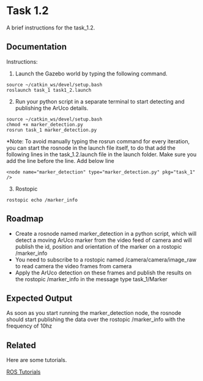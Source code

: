 
# Task 1.2

A brief instructions for the task_1.2.
## Documentation

Instructions:

1. Launch the Gazebo world by typing the following command.
```
source ~/catkin_ws/devel/setup.bash
roslaunch task_1 task1_2.launch
``` 
2. Run your python script in a separate terminal to start detecting and publishing the ArUco details.
```
source ~/catkin_ws/devel/setup.bash
chmod +x marker_detection.py
rosrun task_1 marker_detection.py 
```
*Note: To avoid manually typing the rosrun command for every iteration, you can start the rosnode in the launch file itself, to do that add the following lines in the task_1.2.launch file in the launch folder. Make sure you add the line before the </launch> line.
Add below line
```
<node name="marker_detection" type="marker_detection.py" pkg="task_1" />
```

3. Rostopic
```
rostopic echo /marker_info
```
## Roadmap

- Create a rosnode named marker_detection in a python script, which will detect a moving ArUco marker from the video feed of camera and will publish the id, position and orientation of the marker on a rostopic /marker_info
- You need to subscribe to a rostopic named /camera/camera/image_raw to read camera the video frames from camera
- Apply the ArUco detection on these frames and publish the results on the rostopic /marker_info in the message type task_1/Marker



## Expected Output

As soon as you start running the marker_detection node, the rosnode should start publishing the data over the rostopic /marker_info with the frequency of 10hz
## Related

Here are some tutorials.

[ROS Tutorials](https://wiki.ros.org/ROS/Tutorials)

